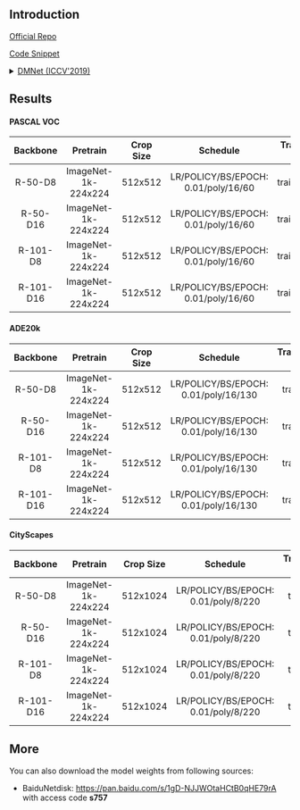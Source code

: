 ## Introduction

<a href="https://github.com/Junjun2016/DMNet">Official Repo</a>

<a href="https://github.com/SegmentationBLWX/sssegmentation/blob/main/ssseg/modules/models/segmentors/dmnet/dmnet.py">Code Snippet</a>

<details>
<summary align="left"><a href="https://openaccess.thecvf.com/content_ICCV_2019/papers/He_Dynamic_Multi-Scale_Filters_for_Semantic_Segmentation_ICCV_2019_paper.pdf">DMNet (ICCV'2019)</a></summary>

```latex
@InProceedings{He_2019_ICCV,
    author = {He, Junjun and Deng, Zhongying and Qiao, Yu},
    title = {Dynamic Multi-Scale Filters for Semantic Segmentation},
    booktitle = {Proceedings of the IEEE/CVF International Conference on Computer Vision (ICCV)},
    month = {October},
    year = {2019}
}
```

</details>


## Results

#### PASCAL VOC
| Backbone  | Pretrain               | Crop Size  | Schedule                             | Train/Eval Set  | mIoU   | Download                                                                                                                                                                                                                                                                                                                                                                                 |
| :-:       | :-:                    | :-:        | :-:                                  | :-:             | :-:    | :-:                                                                                                                                                                                                                                                                                                                                                                                      |
| R-50-D8   | ImageNet-1k-224x224    | 512x512    | LR/POLICY/BS/EPOCH: 0.01/poly/16/60  | trainaug/val    | 77.38% | [cfg](https://raw.githubusercontent.com/SegmentationBLWX/sssegmentation/main/ssseg/configs/dmnet/dmnet_resnet50os8_voc.py) &#124; [model](https://github.com/SegmentationBLWX/modelstore/releases/download/ssseg_dmnet/dmnet_resnet50os8_voc_train.pth) &#124; [log](https://github.com/SegmentationBLWX/modelstore/releases/download/ssseg_dmnet/dmnet_resnet50os8_voc_train.log)       |
| R-50-D16  | ImageNet-1k-224x224    | 512x512    | LR/POLICY/BS/EPOCH: 0.01/poly/16/60  | trainaug/val    | 76.70% | [cfg](https://raw.githubusercontent.com/SegmentationBLWX/sssegmentation/main/ssseg/configs/dmnet/dmnet_resnet50os16_voc.py) &#124; [model](https://github.com/SegmentationBLWX/modelstore/releases/download/ssseg_dmnet/dmnet_resnet50os16_voc_train.pth) &#124; [log](https://github.com/SegmentationBLWX/modelstore/releases/download/ssseg_dmnet/dmnet_resnet50os16_voc_train.log)    |
| R-101-D8  | ImageNet-1k-224x224    | 512x512    | LR/POLICY/BS/EPOCH: 0.01/poly/16/60  | trainaug/val    | 79.15% | [cfg](https://raw.githubusercontent.com/SegmentationBLWX/sssegmentation/main/ssseg/configs/dmnet/dmnet_resnet101os8_voc.py) &#124; [model](https://github.com/SegmentationBLWX/modelstore/releases/download/ssseg_dmnet/dmnet_resnet101os8_voc_train.pth) &#124; [log](https://github.com/SegmentationBLWX/modelstore/releases/download/ssseg_dmnet/dmnet_resnet101os8_voc_train.log)    |
| R-101-D16 | ImageNet-1k-224x224    | 512x512    | LR/POLICY/BS/EPOCH: 0.01/poly/16/60  | trainaug/val    | 77.76% | [cfg](https://raw.githubusercontent.com/SegmentationBLWX/sssegmentation/main/ssseg/configs/dmnet/dmnet_resnet101os16_voc.py) &#124; [model](https://github.com/SegmentationBLWX/modelstore/releases/download/ssseg_dmnet/dmnet_resnet101os16_voc_train.pth) &#124; [log](https://github.com/SegmentationBLWX/modelstore/releases/download/ssseg_dmnet/dmnet_resnet101os16_voc_train.log) |

#### ADE20k
| Backbone  | Pretrain               | Crop Size  | Schedule                             | Train/Eval Set  | mIoU   | Download                                                                                                                                                                                                                                                                                                                                                                                          |
| :-:       | :-:                    | :-:        | :-:                                  | :-:             | :-:    | :-:                                                                                                                                                                                                                                                                                                                                                                                               |
| R-50-D8   | ImageNet-1k-224x224    | 512x512    | LR/POLICY/BS/EPOCH: 0.01/poly/16/130 | train/val       | 43.54% | [cfg](https://raw.githubusercontent.com/SegmentationBLWX/sssegmentation/main/ssseg/configs/dmnet/dmnet_resnet50os8_ade20k.py) &#124; [model](https://github.com/SegmentationBLWX/modelstore/releases/download/ssseg_dmnet/dmnet_resnet50os8_ade20k_train.pth) &#124; [log](https://github.com/SegmentationBLWX/modelstore/releases/download/ssseg_dmnet/dmnet_resnet50os8_ade20k_train.log)       |
| R-50-D16  | ImageNet-1k-224x224    | 512x512    | LR/POLICY/BS/EPOCH: 0.01/poly/16/130 | train/val       | 41.43% | [cfg](https://raw.githubusercontent.com/SegmentationBLWX/sssegmentation/main/ssseg/configs/dmnet/dmnet_resnet50os16_ade20k.py) &#124; [model](https://github.com/SegmentationBLWX/modelstore/releases/download/ssseg_dmnet/dmnet_resnet50os16_ade20k_train.pth) &#124; [log](https://github.com/SegmentationBLWX/modelstore/releases/download/ssseg_dmnet/dmnet_resnet50os16_ade20k_train.log)    |
| R-101-D8  | ImageNet-1k-224x224    | 512x512    | LR/POLICY/BS/EPOCH: 0.01/poly/16/130 | train/val       | 45.53% | [cfg](https://raw.githubusercontent.com/SegmentationBLWX/sssegmentation/main/ssseg/configs/dmnet/dmnet_resnet101os8_ade20k.py) &#124; [model](https://github.com/SegmentationBLWX/modelstore/releases/download/ssseg_dmnet/dmnet_resnet101os8_ade20k_train.pth) &#124; [log](https://github.com/SegmentationBLWX/modelstore/releases/download/ssseg_dmnet/dmnet_resnet101os8_ade20k_train.log)    |
| R-101-D16 | ImageNet-1k-224x224    | 512x512    | LR/POLICY/BS/EPOCH: 0.01/poly/16/130 | train/val       | 43.53% | [cfg](https://raw.githubusercontent.com/SegmentationBLWX/sssegmentation/main/ssseg/configs/dmnet/dmnet_resnet101os16_ade20k.py) &#124; [model](https://github.com/SegmentationBLWX/modelstore/releases/download/ssseg_dmnet/dmnet_resnet101os16_ade20k_train.pth) &#124; [log](https://github.com/SegmentationBLWX/modelstore/releases/download/ssseg_dmnet/dmnet_resnet101os16_ade20k_train.log) |

#### CityScapes
| Backbone  | Pretrain               | Crop Size  | Schedule                             | Train/Eval Set  | mIoU   | Download                                                                                                                                                                                                                                                                                                                                                                                                      |
| :-:       | :-:                    | :-:        | :-:                                  | :-:             | :-:    | :-:                                                                                                                                                                                                                                                                                                                                                                                                           |
| R-50-D8   | ImageNet-1k-224x224    | 512x1024   | LR/POLICY/BS/EPOCH: 0.01/poly/8/220  | train/val       | 79.17% | [cfg](https://raw.githubusercontent.com/SegmentationBLWX/sssegmentation/main/ssseg/configs/dmnet/dmnet_resnet50os8_cityscapes.py) &#124; [model](https://github.com/SegmentationBLWX/modelstore/releases/download/ssseg_dmnet/dmnet_resnet50os8_cityscapes_train.pth) &#124; [log](https://github.com/SegmentationBLWX/modelstore/releases/download/ssseg_dmnet/dmnet_resnet50os8_cityscapes_train.log)       |
| R-50-D16  | ImageNet-1k-224x224    | 512x1024   | LR/POLICY/BS/EPOCH: 0.01/poly/8/220  | train/val       | 76.43% | [cfg](https://raw.githubusercontent.com/SegmentationBLWX/sssegmentation/main/ssseg/configs/dmnet/dmnet_resnet50os16_cityscapes.py) &#124; [model](https://github.com/SegmentationBLWX/modelstore/releases/download/ssseg_dmnet/dmnet_resnet50os16_cityscapes_train.pth) &#124; [log](https://github.com/SegmentationBLWX/modelstore/releases/download/ssseg_dmnet/dmnet_resnet50os16_cityscapes_train.log)    |
| R-101-D8  | ImageNet-1k-224x224    | 512x1024   | LR/POLICY/BS/EPOCH: 0.01/poly/8/220  | train/val       | 79.90% | [cfg](https://raw.githubusercontent.com/SegmentationBLWX/sssegmentation/main/ssseg/configs/dmnet/dmnet_resnet101os8_cityscapes.py) &#124; [model](https://github.com/SegmentationBLWX/modelstore/releases/download/ssseg_dmnet/dmnet_resnet101os8_cityscapes_train.pth) &#124; [log](https://github.com/SegmentationBLWX/modelstore/releases/download/ssseg_dmnet/dmnet_resnet101os8_cityscapes_train.log)    |
| R-101-D16 | ImageNet-1k-224x224    | 512x1024   | LR/POLICY/BS/EPOCH: 0.01/poly/8/220  | train/val       | 78.09% | [cfg](https://raw.githubusercontent.com/SegmentationBLWX/sssegmentation/main/ssseg/configs/dmnet/dmnet_resnet101os16_cityscapes.py) &#124; [model](https://github.com/SegmentationBLWX/modelstore/releases/download/ssseg_dmnet/dmnet_resnet101os16_cityscapes_train.pth) &#124; [log](https://github.com/SegmentationBLWX/modelstore/releases/download/ssseg_dmnet/dmnet_resnet101os16_cityscapes_train.log) |


## More
You can also download the model weights from following sources:
- BaiduNetdisk: https://pan.baidu.com/s/1gD-NJJWOtaHCtB0qHE79rA with access code **s757**